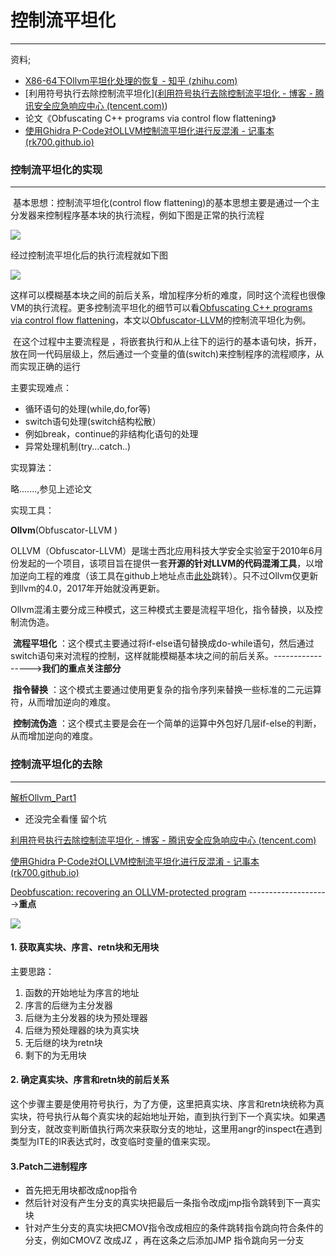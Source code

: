 # 控制流平坦化

---

资料;

- [X86-64下Ollvm平坦化处理的恢复 - 知乎 (zhihu.com)](https://zhuanlan.zhihu.com/p/99509681?from_voters_page=true)
- [利用符号执行去除控制流平坦化]([利用符号执行去除控制流平坦化 - 博客 - 腾讯安全应急响应中心 (tencent.com)](https://security.tencent.com/index.php/blog/msg/112))
- 论文《Obfuscating C++ programs via control flow flattening》
- [使用Ghidra P-Code对OLLVM控制流平坦化进行反混淆 - 记事本 (rk700.github.io)](http://rk700.github.io/2020/08/03/ghidra-ollvm-deobfuscation/)





### 控制流平坦化的实现

---

​		基本思想：控制流平坦化(control flow flattening)的基本思想主要是通过一个主分发器来控制程序基本块的执行流程，例如下图是正常的执行流程 

![](https://ms-study.oss-cn-chengdu.aliyuncs.com/Binary_study/RE/CFF_1.png)

经过控制流平坦化后的执行流程就如下图 

![](https://ms-study.oss-cn-chengdu.aliyuncs.com/Binary_study/RE/CFF_2.png)

​		这样可以模糊基本块之间的前后关系，增加程序分析的难度，同时这个流程也很像VM的执行流程。更多控制流平坦化的细节可以看[Obfuscating C++ programs via control flow flattening](http://ac.inf.elte.hu/Vol_030_2009/003.pdf)，本文以[Obfuscator-LLVM](https://github.com/obfuscator-llvm/obfuscator/tree/llvm-3.6.1)的控制流平坦化为例。 

​		在这个过程中主要流程是 ，将嵌套执行和从上往下的运行的基本语句块，拆开，放在同一代码层级上，然后通过一个变量的值(switch)来控制程序的流程顺序，从而实现正确的运行

主要实现难点：

- 循环语句的处理(while,do,for等)
- switch语句处理(switch结构松散）
- 例如break，continue的非结构化语句的处理
- 异常处理机制(try...catch..)



实现算法：

略.......,参见上述论文



实现工具：

**Ollvm**(Obfuscator-LLVM )

​		OLLVM（Obfuscator-LLVM）是瑞士西北应用科技大学安全实验室于2010年6月份发起的一个项目，该项目旨在提供一套**开源的针对LLVM的代码混淆工具**，以增加逆向工程的难度（该工具在github上地址点击[此处](https://link.zhihu.com/?target=https%3A//github.com/obfuscator-llvm/obfuscator)跳转）。只不过Ollvm仅更新到llvm的4.0，2017年开始就没再更新。

​		Ollvm混淆主要分成三种模式，这三种模式主要是流程平坦化，指令替换，以及控制流伪造。

​		**流程平坦化** ：这个模式主要通过将if-else语句替换成do-while语句，然后通过switch语句来对流程的控制，这样就能模糊基本块之间的前后关系。----------------->**我们的重点关注部分**

​		**指令替换** ：这个模式主要通过使用更复杂的指令序列来替换一些标准的二元运算符，从而增加逆向的难度。

​		**控制流伪造** ：这个模式主要是会在一个简单的运算中外包好几层if-else的判断，从而增加逆向的难度。



### 控制流平坦化的去除

---

[解析Ollvm_Part1](https://rpis.ec/blog/dissection-llvm-obfuscator-p1/)

- 还没完全看懂 留个坑

[利用符号执行去除控制流平坦化 - 博客 - 腾讯安全应急响应中心 (tencent.com)](https://security.tencent.com/index.php/blog/msg/112)

[使用Ghidra P-Code对OLLVM控制流平坦化进行反混淆 - 记事本 (rk700.github.io)](http://rk700.github.io/2020/08/03/ghidra-ollvm-deobfuscation/)

[Deobfuscation: recovering an OLLVM-protected program](http://blog.quarkslab.com/deobfuscation-recovering-an-ollvm-protected-program.html)   -------------------->**重点**

![](https://ms-study.oss-cn-chengdu.aliyuncs.com/Binary_study/RE/CFF_3.png)



#### 1. 获取真实块、序言、retn块和无用块

主要思路： 

1. 函数的开始地址为序言的地址
2. 序言的后继为主分发器
3. 后继为主分发器的块为预处理器
4.  后继为预处理器的块为真实块
5.  无后继的块为retn块
6. 剩下的为无用块

#### 2. 确定真实块、序言和retn块的前后关系

这个步骤主要是使用符号执行，为了方便，这里把真实块、序言和retn块统称为真实块，符号执行从每个真实块的起始地址开始，直到执行到下一个真实块。如果遇到分支，就改变判断值执行两次来获取分支的地址，这里用angr的inspect在遇到类型为ITE的IR表达式时，改变临时变量的值来实现。



#### 3.Patch二进制程序 

- 首先把无用块都改成nop指令
- 然后针对没有产生分支的真实块把最后一条指令改成jmp指令跳转到下一真实块
- 针对产生分支的真实块把CMOV指令改成相应的条件跳转指令跳向符合条件的分支，例如CMOVZ 改成JZ ，再在这条之后添加JMP 指令跳向另一分支


